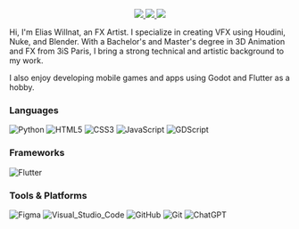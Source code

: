 <p align="center">
	<a href="https://www.linkedin.com/in/eliaswillnat/">
		<img src="https://img.shields.io/badge/LinkedIn-0077B5?style=for-the-badge&logo=linkedin&logoColor=white" /> 
	</a>
	<a href="https://instagram.com/eliaswillnat">
		<img src="https://img.shields.io/badge/Instagram-E4405F?style=for-the-badge&logo=instagram&logoColor=white" /> 
	</a>
  <a href="mailto:elias.willnat@gmail.com">
		<img src="https://img.shields.io/badge/Gmail-D14836?style=for-the-badge&logo=gmail&logoColor=white" /> 
	</a>
</p>


Hi, I'm Elias Willnat, an FX Artist. I specialize in creating VFX using Houdini, Nuke, and Blender. With a Bachelor's and Master's degree in 3D Animation and FX from 3iS Paris, I bring a strong technical and artistic background to my work.

I also enjoy developing mobile games and apps using Godot and Flutter as a hobby.

### Languages

![Python](https://img.shields.io/badge/Python-FFD43B?style=for-the-badge&logo=python&logoColor=306998)
![HTML5](https://img.shields.io/badge/HTML5-E34F26?style=for-the-badge&logo=html5&logoColor=white)
![CSS3](https://img.shields.io/badge/CSS3-1572B6?style=for-the-badge&logo=css3&logoColor=white)
![JavaScript](https://img.shields.io/badge/JavaScript-323330?style=for-the-badge&logo=javascript&logoColor=F7DF1E)
![GDScript](https://img.shields.io/badge/GDScript-478CBF?style=for-the-badge&logo=godot-engine&logoColor=white)

### Frameworks

![Flutter](https://img.shields.io/badge/Flutter-02569B?style=for-the-badge&logo=flutter&logoColor=white)

### Tools & Platforms

![Figma](https://img.shields.io/badge/Figma-F24E1E?style=for-the-badge&logo=figma&logoColor=white)
![Visual_Studio_Code](https://img.shields.io/badge/Visual_Studio_Code-0078D4?style=for-the-badge&logo=visual%20studio%20code&logoColor=white)
![GitHub](https://img.shields.io/badge/GitHub-100000?style=for-the-badge&logo=github&logoColor=white)
![Git](https://img.shields.io/badge/Git-F05032?style=for-the-badge&logo=git&logoColor=white)
![ChatGPT](https://img.shields.io/badge/ChatGPT-00A67E?style=for-the-badge&logo=openai&logoColor=white)

<br />
<br /> 

[linkedin]: https://linkedin.com/in/eliaswillnat
[youtube]: https://www.youtube.com/@EliasWillnat/shorts
[instagram]: https://instagram.com/eliaswillnat
